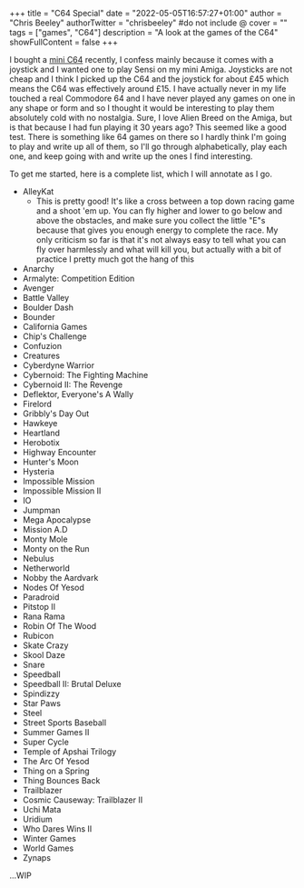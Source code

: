 +++
title = "C64 Special"
date = "2022-05-05T16:57:27+01:00"
author = "Chris Beeley"
authorTwitter = "chrisbeeley" #do not include @
cover = ""
tags = ["games", "C64"]
description = "A look at the games of the C64"
showFullContent = false
+++

I bought a [mini C64](https://retrogames.biz/products/thec64-mini/) recently, I confess mainly because it comes with a joystick and I wanted one to play Sensi on my mini Amiga. Joysticks are not cheap and I think I picked up the C64 and the joystick for about £45 which means the C64 was effectively around £15. I have actually never in my life touched a real Commodore 64 and I have never played any games on one in any shape or form and so I thought it would be interesting to play them absolutely cold with no nostalgia. Sure, I love Alien Breed on the Amiga, but is that because I had fun playing it 30 years ago? This seemed like a good test. There is something like 64 games on there so I hardly think I'm going to play and write up all of them, so I'll go through alphabetically, play each one, and keep going with and write up the ones I find interesting.

To get me started, here is a complete list, which I will annotate as I go.

* AlleyKat
    * This is pretty good! It's like a cross between a top down racing game and a shoot 'em up. You can fly higher and lower to go below and above the obstacles, and make sure you collect the little "E"s because that gives you enough energy to complete the race. My only criticism so far is that it's not always easy to tell what you can fly over harmlessly and what will kill you, but actually with a bit of practice I pretty much got the hang of this
* Anarchy
* Armalyte: Competition Edition
* Avenger
* Battle Valley
* Boulder Dash
* Bounder
* California Games
* Chip's Challenge
* Confuzion
* Creatures
* Cyberdyne Warrior
* Cybernoid: The Fighting Machine
* Cybernoid II: The Revenge
* Deflektor, Everyone's A Wally
* Firelord
* Gribbly's Day Out
* Hawkeye
* Heartland
* Herobotix
* Highway Encounter
* Hunter's Moon
* Hysteria
* Impossible Mission
* Impossible Mission II
* IO
* Jumpman
* Mega Apocalypse
* Mission A.D
* Monty Mole
* Monty on the Run
* Nebulus
* Netherworld
* Nobby the Aardvark
* Nodes Of Yesod
* Paradroid
* Pitstop II
* Rana Rama
* Robin Of The Wood
* Rubicon
* Skate Crazy
* Skool Daze
* Snare
* Speedball
* Speedball II: Brutal Deluxe
* Spindizzy
* Star Paws
* Steel
* Street Sports Baseball
* Summer Games II
* Super Cycle
* Temple of Apshai Trilogy
* The Arc Of Yesod
* Thing on a Spring
* Thing Bounces Back
* Trailblazer
* Cosmic Causeway: Trailblazer II
* Uchi Mata
* Uridium
* Who Dares Wins II
* Winter Games
* World Games
* Zynaps

...WIP